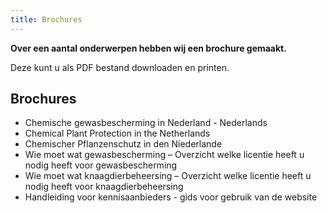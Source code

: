 ```yaml
---
title: Brochures
---
```


**Over een aantal onderwerpen hebben wij een brochure gemaakt.**

Deze kunt u als PDF bestand downloaden en printen.

## Brochures

- Chemische gewasbescherming in Nederland - Nederlands
- Chemical Plant Protection in the Netherlands
- Chemischer Pflanzenschutz in den Niederlande
- Wie moet wat gewasbescherming – Overzicht welke licentie heeft u nodig heeft voor gewasbescherming
- Wie moet wat knaagdierbeheersing – Overzicht welke licentie heeft u nodig heeft voor knaagdierbeheersing
- Handleiding voor kennisaanbieders - gids voor gebruik van de website
